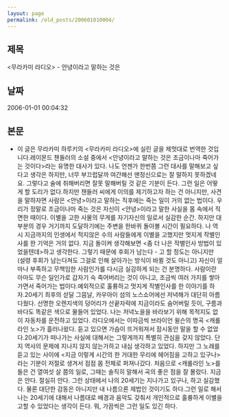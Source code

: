 ```yaml
---
layout: page
permalink: /old_posts/200601010004/
---
```


## 제목
&lt;무라카미 라디오&gt; - 안녕이라고 말하는 것은

## 날짜
2006-01-01 00:04:32

## 본문
* 이 글은 무라카미 하루키의 <무라카미 라디오>에 실린 글을 제멋대로 번역한 것입니다.레이몬드 챈들러의 소설 중에서 <안녕이라고 말하는 것은 조금이나마 죽어가는 것이다>라는 유명한 대사가 있다. 나도 언젠가 한번쯤 그런 대사를 말해보고 싶다고 생각은 하지만, 너무 부끄럽달까 여간해선 맨정신으로는 잘 말하지 못하겠네요. 그렇다고 술에 취해버리면 잘못 말해버릴 것 같은 기분이 든다. 그런 일은 어떻게 할 도리가 없다.하지만 챈들러 씨에게 이의를 제기하고자 하는 건 아니지만, 사견을 말하자면 사람은 <안녕>이라고 말하는 직후에는 죽는 일이 거의 없는 법이다. 우리가 정말로 조금이나마 죽는 것은 자신이 <안녕>이라고 말한 사실을 몸 속에서 직면한 때이다. 이별을 고한 사물의 무게를 자기자신의 일로서 실감한 순간. 하지만 대부분의 경우 거기까지 도달하기에는 주변을 한바퀴 돌아볼 시간이 필요하다. 나 역시 지금까지의 인생에서 적지않은 수의 사람들에게 이별을 고했지만 멋지게 작별인사를 한 기억은 거의 없다. 지금 돌이켜 생각해보면 <좀 더 나은 작별인사 방법이 있었을텐데>하고 생각한다. 그렇기 때문에 후회가 남는다 - 고 할 정도는 아니지만 (설령 후회가 남는다쳐도 그걸로 인해 살아가는 방식이 바뀔 것도 아니고) 자신이 얼마나 부족하고 무책임한 사람인가를 다시금 실감하게 되는 건 분명하다. 사람이란 아마도 무슨 일인가로 갑자기 슥 죽어버리는 것이 아니고, 조금씩 여러 가지를 쌓아가면서 죽어가는 법이다.예외적으로 훌륭하고 멋지게 작별인사를 한 이야기를 하자.20세기 최후의 섣달 그믐날, 카우아이 섬의 노스쇼어에선 저녁해가 대단히 아름다웠다. 선명한 오렌지색의 덩어리가 산끝자락에 지금이라도 숨어버릴 듯이, 구름과 바다도 똑같은 색으로 물들어 있었다. 나는 저녁노을을 바라보기 위해 목적지도 없이 자동차를 운전하고 있었다. 라디오에서는 이따금씩 브라이언 윌슨의 명곡 <캐롤라인 노>가 흘러나왔다. 듣고 있으면 가슴이 뜨거워져서 잠시동안 말을 할 수 없었다.20세기가 떠나가는 사실에 대해서는 그렇게까지 특별히 관심을 갖지 않았다. 단지 역사의 문제에 지나지 않지 않는가하고 내심 생각하고 있었다. 하지만 그 노래를 듣고 있는 사이에 <지금 이렇게 시간의 한 거대한 무리에 헤어짐을 고하고 있구나>라는 기분이 저절로 생겨서 점점 몸 전체로 퍼져나갔다. 처음으로 <캐롤라인 노>를 들은 건 열여섯 살 쯤의 일로, 그때는 솔직히 말해서 곡의 좋은 점을 잘 몰랐다. 지금은 안다. 절실히 안다. 그런 상태에서 나의 20세기는 지나가고 있구나, 하고 실감했다. 물론 대단한 감동은 아니지만 내 나름으론 제법인 것이기도 하다.그런 일로 해서 나는 20세기에 대해서 나름대로 배경과 음악도 갖춰서 개인적으로 훌륭하게 이별을 고할 수 있었다는 생각이 든다. 뭐, 가끔씩은 그런 일도 있긴 하다.